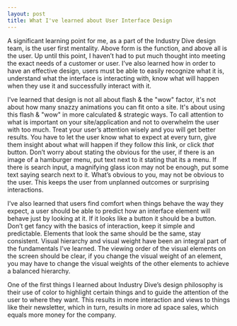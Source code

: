 ```yaml
---
layout: post
title: What I've learned about User Interface Design
---
```


A significant learning point for me, as a part of the Industry Dive design team, is the user first mentality. Above form is the function, and above all is the user. Up until this point, I haven’t had to put much thought into meeting the exact needs of a customer or user. I’ve also learned how in order to have an effective design, users must be able to easily recognize what it is, understand what the interface is interacting with, know what will happen when they use it and successfully interact with it.

I’ve learned that design is not all about flash & the "wow" factor, it's not about how many snazzy animations you can fit onto a site. It's about using this flash & "wow" in more calculated & strategic ways. To call attention to what is important on your site/application and not to overwhelm the user with too much. Treat your user’s attention wisely and you will get better results. You have to let the user know what to expect at every turn, give them insight about what will happen if they follow *this* link, or click *that* button. Don’t worry about stating the obvious for the user, if there is an image of a hamburger menu, put text next to it stating that its a menu. If there is search input, a magnifying glass icon may not be enough, put some text saying search next to it. What’s obvious to you, may not be obvious to the user.  This keeps the user from unplanned outcomes or surprising interactions.

I’ve also learned that users find comfort when things behave the way they expect, a user should be able to predict how an interface element will behave just by looking at it. If it looks like a button it should be a button. Don’t get fancy with the basics of interaction, keep it simple and predictable. Elements that look the same should be the same, stay consistent. Visual hierarchy and visual weight have been an integral part of the fundamentals I’ve learned. The viewing order of the visual elements on the screen should be clear, if you change the visual weight of an element, you may have to change the visual weights of the other elements to achieve a balanced hierarchy.

One of the first things I learned about Industry Dive’s design philosophy is their use of color to highlight certain things and to guide the attention of the user to where they want. This results in more interaction and views to things like their newsletter, which in turn, results in more ad space sales, which equals more money for the company.
